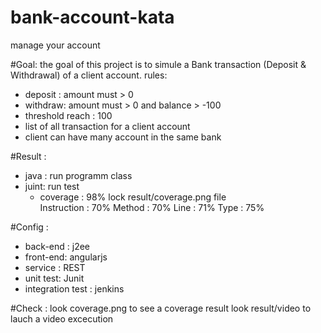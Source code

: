 # bank-account-kata
manage your account

#Goal:
the goal of this project is to simule a Bank transaction (Deposit & Withdrawal) of a client account. 
rules:
  * deposit : amount must > 0
  * withdraw: amount must > 0 and balance > -100
  * threshold reach : 100
  * list of all transaction for a client account
  * client can have many account in the same bank

#Result :
  * java : run programm class
  * juint: run test
      - coverage : 98% lock result/coverage.png file          
            Instruction : 70%
            Method : 70%
            Line : 71%
            Type : 75%

#Config :
  * back-end : j2ee
  * front-end: angularjs
  * service  : REST
  * unit test: Junit
  * integration test : jenkins

#Check :
  look coverage.png to see a coverage result
  look result/video to lauch a video excecution
